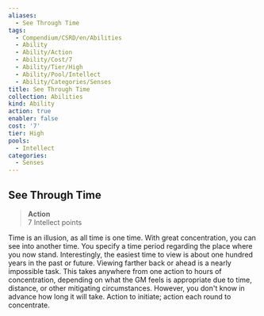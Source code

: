 ```yaml
---
aliases:
  - See Through Time
tags:
  - Compendium/CSRD/en/Abilities
  - Ability
  - Ability/Action
  - Ability/Cost/7
  - Ability/Tier/High
  - Ability/Pool/Intellect
  - Ability/Categories/Senses
title: See Through Time
collection: Abilities
kind: Ability
action: true
enabler: false
cost: '7'
tier: High
pools:
  - Intellect
categories:
  - Senses
---
```

## See Through Time  
>**Action**  
>7 Intellect points
  
Time is an illusion, as all time is one time. With great concentration, you can see into another time. You specify a time period regarding the place where you now stand. Interestingly, the easiest time to view is about one hundred years in the past or future. Viewing farther back or ahead is a nearly impossible task. This takes anywhere from one action to hours of concentration, depending on what the GM feels is appropriate due to time, distance, or other mitigating circumstances. However, you don't know in advance how long it will take. Action to initiate; action each round to concentrate.